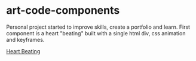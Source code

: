 # art-code-components
Personal project started to improve skills, create a portfolio and learn.
First component is a heart "beating" built with a single html div, css animation and keyframes. 

[Heart Beating](https://raquelroldo.github.io/art-code-components/heartBeating)
